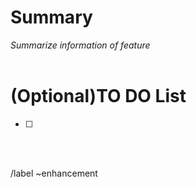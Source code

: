 # Summary
*Summarize information of feature*<br><br>
  
  
# (Optional)TO DO List
 * [ ] 
<br><br>
  
  
/label ~enhancement
